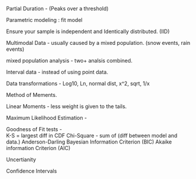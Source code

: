 Partial Duration - (Peaks over a threshold) 



Parametric modeling : fit model 

Ensure your sample is independent and Identically distributed. (IID)

Multimodal Data - usually caused by a mixed population.   (snow events, rain events)

mixed population analysis - two+ analsis combined.

Interval data - instead of using point data.

Data transformations - Log10, Ln, normal dist, x^2, sqrt, 1/x   

Method of Mements.

Linear Moments - less weight is given to the tails.

Maximum Likelihood Estimation - 

Goodness of Fit tests -  
  K-S = largest diff in CDF
  Chi-Square - sum of (diff between model and data.)
  Anderson-Darling 
  Bayesian Information Criterion (BIC)
  Akaike information Criterion (AIC)


Uncertianity

Confidence Intervals


  
